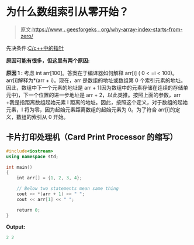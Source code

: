 # 为什么数组索引从零开始？

> 原文:[https://www . geesforgeks . org/why-array-index-starts-from-zero/](https://www.geeksforgeeks.org/why-array-index-starts-from-zero/)

先决条件:[C/c++中的指针](https://www.geeksforgeeks.org/pointers-in-c-and-c-set-1-introduction-arithmetic-and-array/)

**原因可能有很多，但这里有两个原因:**

**原因 1 :**
考虑 int arr[100]。答案在于编译器如何解释 arr[i] ( 0 < =i < 100)。
arr[i]解释为*(arr + i)。现在，arr 是数组的地址或数组第 0 个索引元素的地址。因此，数组中下一个元素的地址是 arr + 1(因为数组中的元素存储在连续的存储单元中)，下一个位置的进一步地址是 arr + 2，以此类推。按照上面的参数，arr +我是指距离数组起始元素 I 距离的地址。因此，按照这个定义，对于数组的起始元素，I 将为零，因为起始元素距离数组的起始元素为 0。为了符合 arr[i]的定义，数组的索引从 0 开始。

## 卡片打印处理机（Card Print Processor 的缩写）

```cpp
#include<iostream>
using namespace std;

int main()
{
    int arr[] = {1, 2, 3, 4};

    // Below two statements mean same thing
    cout << *(arr + 1) << " ";
    cout << arr[1] << " ";

    return 0;
}
```

**Output:** 

```cpp
2 2

```